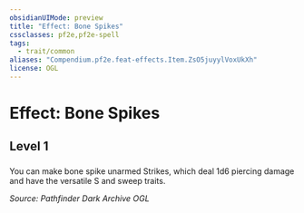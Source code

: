 ```yaml
---
obsidianUIMode: preview
title: "Effect: Bone Spikes"
cssclasses: pf2e,pf2e-spell
tags:
  - trait/common
aliases: "Compendium.pf2e.feat-effects.Item.ZsO5juyylVoxUkXh"
license: OGL
---
```

# Effect: Bone Spikes
## Level 1
### 






You can make bone spike unarmed Strikes, which deal 1d6 piercing damage and have the versatile S and sweep traits.

*Source: Pathfinder Dark Archive*
*OGL*